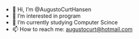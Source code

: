 - 👋 Hi, I’m @AugustoCurtHansen
- 👀 I’m interested in program
- 🌱 I’m currently studying Computer Scince
- 📫 How to reach me: augustocurt@hotmail.com

<!---
AugustoCurtHansen/AugustoCurtHansen is a ✨ special ✨ repository because its `README.md` (this file) appears on your GitHub profile.
You can click the Preview link to take a look at your changes.
--->
